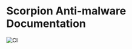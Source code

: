 # Scorpion Anti-malware Documentation

![CI](https://github.com/github/docs/actions/workflows/main.yml/badge.svg?event=push)
